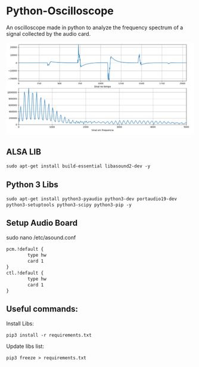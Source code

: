 # Python-Oscilloscope

An oscilloscope made in python to analyze the frequency spectrum of a signal collected by the audio card.

![alt text](/demo.png)

## ALSA LIB

    sudo apt-get install build-essential libasound2-dev -y

## Python 3 Libs

    sudo apt-get install python3-pyaudio python3-dev portaudio19-dev python3-setuptools python3-scipy python3-pip -y

## Setup Audio Board

sudo nano /etc/asound.conf

    pcm.!default {
            type hw
            card 1
    }
    ctl.!default {
            type hw
            card 1
    }

## Useful commands:

Install Libs:

    pip3 install -r requirements.txt

Update libs list:

    pip3 freeze > requirements.txt